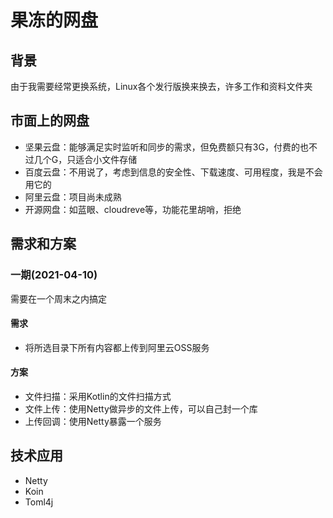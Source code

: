 # 果冻的网盘

## 背景

由于我需要经常更换系统，Linux各个发行版换来换去，许多工作和资料文件夹

## 市面上的网盘

- 坚果云盘：能够满足实时监听和同步的需求，但免费额只有3G，付费的也不过几个G，只适合小文件存储
- 百度云盘：不用说了，考虑到信息的安全性、下载速度、可用程度，我是不会用它的
- 阿里云盘：项目尚未成熟
- 开源网盘：如蓝眼、cloudreve等，功能花里胡哨，拒绝

## 需求和方案

### 一期(2021-04-10)

需要在一个周末之内搞定

#### 需求

- 将所选目录下所有内容都上传到阿里云OSS服务

#### 方案

- 文件扫描：采用Kotlin的文件扫描方式
- 文件上传：使用Netty做异步的文件上传，可以自己封一个库
- 上传回调：使用Netty暴露一个服务


## 技术应用

- Netty
- Koin
- Toml4j
